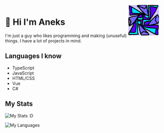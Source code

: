 <img src="icon.png" align="right" width="100px" height="100px"/>

# 🌈 Hi I'm Aneks

I'm just a guy who likes programming and making (unuseful) things.
I have a lot of projects in mind.

## Languages I know

- TypeScript
- JavaScript
- HTML/CSS
- Vue
- C#

## My Stats

![My Stats :D](https://github-readme-stats.vercel.app/api?username=ItsAmex&theme=dark)

![My Languages](https://github-readme-stats.vercel.app/api/top-langs/?username=ItsAmex&theme=dark)
